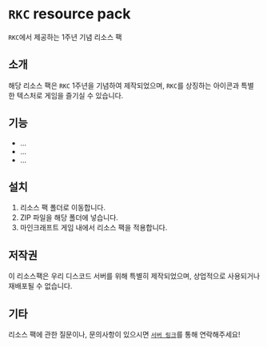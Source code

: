 # `RKC` resource pack
`RKC`에서 제공하는 1주년 기념 리소스 팩

## 소개

해당 리소스 팩은 `RKC` 1주년을 기념하여 제작되었으며, `RKC`를 상징하는 아이콘과 특별한 텍스처로 게임을 즐기실 수 있습니다.

## 기능

- ...
- ...
- ...

## 설치

1. 리소스 팩 폴더로 이동합니다.
2. ZIP 파일을 해당 폴더에 넣습니다.
3. 마인크래프트 게임 내에서 리소스 팩을 적용합니다.

## 저작권

이 리소스팩은 우리 디스코드 서버를 위해 특별히 제작되었으며, 상업적으로 사용되거나 재배포될 수 없습니다.

## 기타

리소스 팩에 관한 질문이나, 문의사항이 있으시면 [`서버 링크`](https://discord.gg/9JEK2HMAxY)를 통해 연락해주세요!
